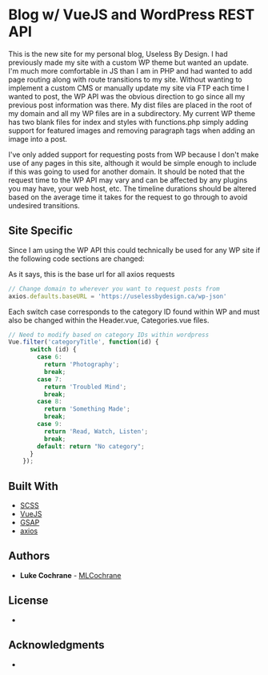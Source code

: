 # Blog w/ VueJS and WordPress REST API

This is the new site for my personal blog, Useless By Design. I had previously made my site with a custom WP theme but wanted an update. I'm much more comfortable in JS than I am in PHP and had wanted to add page routing along with route transitions to my site. Without wanting to implement a custom CMS or manually update my site via FTP each time I wanted to post, the WP API was the obvious direction to go since all my previous post information was there. My dist files are placed in the root of my domain and all my WP files are in a subdirectory. My current WP theme has two blank files for index and styles with functions.php simply adding support for featured images and removing paragraph tags when adding an image into a post.

I've only added support for requesting posts from WP because I don't make use of any pages in this site, although it would be simple enough to include if this was going to used for another domain. It should be noted that the request time to the WP API may vary and can be affected by any plugins you may have, your web host, etc. The timeline durations should be altered based on the average time it takes for the request to go through to avoid undesired transitions.

## Site Specific

Since I am using the WP API this could technically be used for any WP site if the following code sections are changed:

As it says, this is the base url for all axios requests
```javascript
// Change domain to wherever you want to request posts from
axios.defaults.baseURL = 'https://uselessbydesign.ca/wp-json'

```
Each switch case corresponds to the category ID found within WP and must also be changed within the Header.vue, Categories.vue files.

```javascript
// Need to modify based on category IDs within wordpress
Vue.filter('categoryTitle', function(id) {
      switch (id) {
        case 6:
          return 'Photography';
          break;
        case 7:
          return 'Troubled Mind';
          break;
        case 8:
          return 'Something Made';
          break;
        case 9:
          return 'Read, Watch, Listen';
          break;
        default: return "No category";
      }
    });
```

## Built With

* [SCSS](http://sass-lang.com/)
* [VueJS](https://vuejs.org/)
* [GSAP](https://greensock.com/gsap)
* [axios](https://www.npmjs.com/package/axios)


## Authors

* **Luke Cochrane** - [MLCochrane](https://github.com/MLCochrane)

## License

*

## Acknowledgments

*
